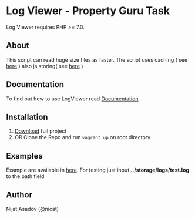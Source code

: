 # Log Viewer - Property Guru Task

Log Viewer requires PHP >= 7.0.
## About
This script can read huge size files as faster. The script uses caching ( see [here](https://github.com/Nicat/LogViewer/blob/master/app/Models/LogViewer.php) ) also js storing( see [here](https://github.com/Nicat/LogViewer/blob/master/public/js/logViewer.js) )

## Documentation

To find out how to use LogViewer read [Documentation](http://property-guru.nijatasadov.com/docs/api).

## Installation

1. [Download](http://property-guru.nijatasadov.com/download/project.zip) full project
2. OR Clone the Repo and run `vagrant up` on root directory

## Examples

Example are available in [here](http://property-guru.nijatasadov.com/). For testing just input **../storage/logs/test.log** to the path field

## Author

Nijat Asadov (@nicat)